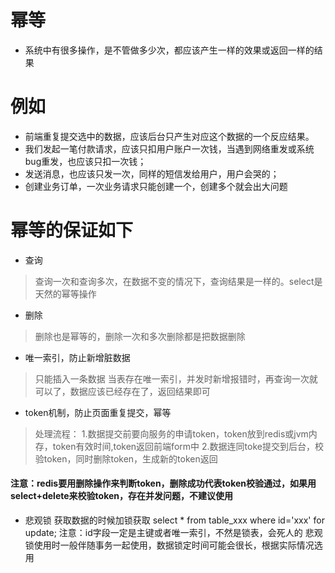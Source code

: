 # 幂等
- 系统中有很多操作，是不管做多少次，都应该产生一样的效果或返回一样的结果

# 例如

- 前端重复提交选中的数据，应该后台只产生对应这个数据的一个反应结果。 
- 我们发起一笔付款请求，应该只扣用户账户一次钱，当遇到网络重发或系统bug重发，也应该只扣一次钱； 
- 发送消息，也应该只发一次，同样的短信发给用户，用户会哭的； 
- 创建业务订单，一次业务请求只能创建一个，创建多个就会出大问题

# 幂等的保证如下

- 查询
> 查询一次和查询多次，在数据不变的情况下，查询结果是一样的。select是天然的幂等操作 

- 删除
> 删除也是幂等的，删除一次和多次删除都是把数据删除

- 唯一索引，防止新增脏数据 
> 只能插入一条数据
  当表存在唯一索引，并发时新增报错时，再查询一次就可以了，数据应该已经存在了，返回结果即可

- token机制，防止页面重复提交，幂等 
> 处理流程： 
1.数据提交前要向服务的申请token，token放到redis或jvm内存，token有效时间,token返回前端form中 
2.数据连同toke提交到后台，校验token，同时删除token，生成新的token返回 

#### 注意：redis要用删除操作来判断token，删除成功代表token校验通过，如果用select+delete来校验token，存在并发问题，不建议使用


- 悲观锁 
获取数据的时候加锁获取 
select * from table_xxx where id='xxx' for update; 
注意：id字段一定是主键或者唯一索引，不然是锁表，会死人的 
悲观锁使用时一般伴随事务一起使用，数据锁定时间可能会很长，根据实际情况选用 